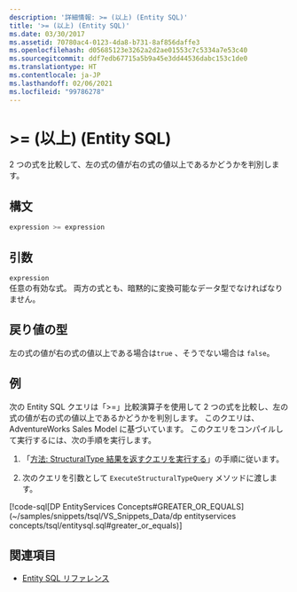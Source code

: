 ```yaml
---
description: '詳細情報: >= (以上) (Entity SQL)'
title: '>= (以上) (Entity SQL)'
ms.date: 03/30/2017
ms.assetid: 70780ac4-0123-4da8-b731-8af856daffe3
ms.openlocfilehash: d05685123e3262a2d2ae01553c7c5334a7e53c40
ms.sourcegitcommit: ddf7edb67715a5b9a45e3dd44536dabc153c1de0
ms.translationtype: HT
ms.contentlocale: ja-JP
ms.lasthandoff: 02/06/2021
ms.locfileid: "99786278"
---
```

# <a name="-greater-than-or-equal-to-entity-sql"></a>>= (以上) (Entity SQL)

2 つの式を比較して、左の式の値が右の式の値以上であるかどうかを判別します。  
  
## <a name="syntax"></a>構文  
  
```sql  
expression >= expression  
```  
  
## <a name="arguments"></a>引数  

 `expression`  
 任意の有効な式。 両方の式とも、暗黙的に変換可能なデータ型でなければなりません。  
  
## <a name="result-types"></a>戻り値の型  

 左の式の値が右の式の値以上である場合は`true` 、そうでない場合は `false`。  
  
## <a name="example"></a>例  

 次の Entity SQL クエリは「>=」比較演算子を使用して 2 つの式を比較し、左の式の値が右の式の値以上であるかどうかを判別します。 このクエリは、AdventureWorks Sales Model に基づいています。 このクエリをコンパイルして実行するには、次の手順を実行します。  
  
1. 「[方法: StructuralType 結果を返すクエリを実行する](../how-to-execute-a-query-that-returns-structuraltype-results.md)」の手順に従います。  
  
2. 次のクエリを引数として `ExecuteStructuralTypeQuery` メソッドに渡します。  
  
 [!code-sql[DP EntityServices Concepts#GREATER_OR_EQUALS](~/samples/snippets/tsql/VS_Snippets_Data/dp entityservices concepts/tsql/entitysql.sql#greater_or_equals)]  
  
## <a name="see-also"></a>関連項目

- [Entity SQL リファレンス](entity-sql-reference.md)
